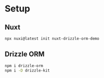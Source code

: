 # Setup
## Nuxt
```bash
npx nuxi@latest init nuxt-drizzle-orm-demo
```
## Drizzle ORM
```bash
npm i drizzle-orm
npm i -D drizzle-kit
```